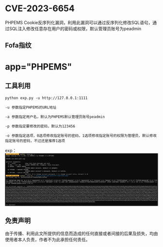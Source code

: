 # CVE-2023-6654

PHPEMS Cookie反序列化漏洞，利用此漏洞可以通过反序列化修改SQL语句，通过SQL注入修改任意存在用户的密码或权限，默认管理员账号为peadmin

## Fofa指纹

# app="PHPEMS"

## 工具利用

`python exp.py -u http://127.0.0.1:1111`

`-u 参数指定PHPEMS的URL地址`

`-a 参数指定用户名，默认为PHPEMS默认管理员账号peadmin`

`-p 参数指定要修改的密码，默认为123456`

`-o 参数指定选项，0选项修改指定账号的密码，1选项修改指定账号的权限为管理员，默认修改指定账号的密码，不过还是推荐1选项`

exp：
![](exp.png)

## 免责声明

由于传播、利用此文所提供的信息而造成的任何直接或者间接的后果及损失，均由使用者本人负责，作者不为此承担任何责任。
